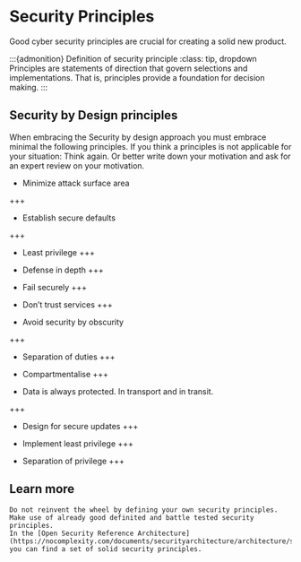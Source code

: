 # Security Principles

Good cyber security principles are crucial for creating a solid new product.

:::{admonition} Definition of security principle
:class: tip, dropdown
Principles are statements of direction that govern selections and implementations. That is, principles provide a foundation for decision making.
:::

## Security by Design principles

When embracing the Security by design approach you must embrace minimal the following principles. If you think a principles is not applicable for your situation: Think again. Or better write down your motivation and ask for an expert review on your motivation.

* Minimize attack surface area

+++

* Establish secure defaults

+++

* Least privilege
+++

* Defense in depth
+++

* Fail securely
+++

* Don’t trust services
+++

* Avoid security by obscurity

+++
* Separation of duties
+++

* Compartmentalise
+++

* Data is always protected. In transport and in transit.

+++
* Design for secure updates
+++

* Implement least privilege
+++

* Separation of privilege
+++

## Learn more

```{tip} Learn more about security principles
Do not reinvent the wheel by defining your own security principles. Make use of already good definited and battle tested security principles.
In the [Open Security Reference Architecture](https://nocomplexity.com/documents/securityarchitecture/architecture/securityprinciples.html) you can find a set of solid security principles.
```

